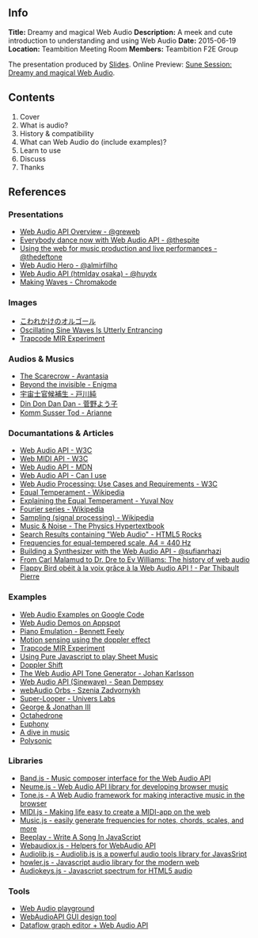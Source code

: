 ## Info
**Title:** Dreamy and magical Web Audio
**Description:** A meek and cute introduction to understanding and using Web Audio
**Date:** 2015-06-19
**Location:** Teambition Meeting Room
**Members:** Teambition F2E Group

The presentation produced by [Slides](http://slides.com).
Online Preview: [Sune Session: Dreamy and magical Web Audio](http://sunebear.com/sessions/2015-06-19-dreamy-and-magical-web-audio/).

## Contents
1. Cover
2. What is audio?
3. History & compatibility
4. What can Web Audio do (include examples)?
5. Learn to use
7. Discuss
8. Thanks

## References
### Presentations
- [Web Audio API Overview - @greweb](http://greweb.me/webaudioapi-introduction/)
- [Everybody dance now with Web Audio API - @thespite](http://slides.com/jaumesanchez/barcelona-future-js-2014/fullscreen/)
- [Using the web for music production and live performances - @thedeftone](http://janmonschke.com/DevFest-Berlin-2014/)
- [Web Audio Hero - @almirfilho](https://speakerdeck.com/almirfilho/web-audio-hero/)
- [Web Audio API (htmlday osaka) - @huydx](https://speakerdeck.com/huydx/web-audio-api-htmlday-osaka/)
- [Making Waves - Chromakode](http://chromakode.com/m/waves/pow.html)

### Images
- [こわれかけのオルゴール](http://flowerorgel.net/index.html)
- [Oscillating Sine Waves Is Utterly Entrancing](http://gizmodo.com/this-animation-based-on-oscillating-sine-waves-is-utter-493970700)
- [Trapcode MIR Experiment](https://www.behance.net/gallery/15613587/Video-Games-MIR-Experiment)

### Audios & Musics
- [The Scarecrow - Avantasia](https://en.wikipedia.org/wiki/The_Scarecrow_(album))
- [Beyond the invisible - Enigma](https://en.wikipedia.org/wiki/Beyond_the_Invisible)
- [宇宙士官候補生 - 戸川純](https://ja.wikipedia.org/wiki/%E6%88%B8%E5%B7%9D%E7%B4%94)
- [Din Don Dan Dan - 菅野よう子](https://ja.wikipedia.org/wiki/%E8%8F%85%E9%87%8E%E3%82%88%E3%81%86%E5%AD%90)
- [Komm Susser Tod - Arianne](https://ja.wikipedia.org/wiki/Komm,_susser_Tod)

### Documantations & Articles
- [Web Audio API - W3C](http://webaudio.github.io/web-audio-api/)
- [Web MIDI API - W3C](http://webaudio.github.io/web-midi-api/)
- [Web Audio API - MDN](https://developer.mozilla.org/en-US/docs/Web/API/Web_Audio_API)
- [Web Audio API - Can I use](http://caniuse.com/#feat=audio-api)
- [Web Audio Processing: Use Cases and Requirements - W3C](http://www.w3.org/TR/2013/NOTE-webaudio-usecases-20130129/)
- [Equal Temperament - Wikipedia](https://en.wikipedia.org/wiki/Equal_temperament)
- [Explaining the Equal Temperament - Yuval Nov](http://www.yuvalnov.org/temperament/)
- [Fourier series - Wikipedia](https://en.wikipedia.org/wiki/Fourier_series)
- [Sampling (signal processing) - Wikipedia](https://en.wikipedia.org/wiki/Sampling_(signal_processing))
- [Music &amp; Noise - The Physics Hypertextbook](http://physics.info/music/)
- [Search Results containing "Web Audio" - HTML5 Rocks](http://www.html5rocks.com/en/search?q=Web+Audio)
- [Frequencies for equal-tempered scale, A4 = 440 Hz](http://www.phy.mtu.edu/~suits/notefreqs.html)
- [Building a Synthesizer with the Web Audio API - @sufianrhazi](https://sigusrone.com)
- [From Carl Malamud to Dr. Dre to Ev Williams: The history of web audio](http://knightlab.northwestern.edu/2014/11/12/from-carl-malamud-to-dr-dre-to-ev-williams-the-history-of-web-audio/)
- [Flappy Bird obéit à la voix grâce à la Web Audio API ! - Par Thibault Pierre](http://tech.lanetscouade.com/2014/05/15/flappybird-getUserMedia-audio-api/)

### Examples
- [Web Audio Examples on Google Code](http://chromium.googlecode.com/svn/trunk/samples/audio/index.html)
- [Web Audio Demos on Appspot](http://webaudiodemos.appspot.com/)
- [Piano Emulation - Bennett Feely](http://codepen.io/SuneBear/full/vOJPNx/)
- [Motion sensing using the doppler effect](http://danielrapp.github.io/doppler/)
- [Trapcode MIR Experiment](https://www.behance.net/gallery/15613587/Video-Games-MIR-Experiment)
- [Using Pure Javascript to play Sheet Music](http://pqx.ee/simplesheetmusic/example_en.html)
- [Doppler Shift](http://chromium.googlecode.com/svn/trunk/samples/audio/doppler.html)
- [The Web Audio API Tone Generator - Johan Karlsson](http://codepen.io/SuneBear/full/dozgeP/)
- [Web Audio API (Sinewave) - Sean Dempsey](http://codepen.io/SuneBear/full/BNdGzr/)
- [webAudio Orbs - Szenia Zadvornykh](http://codepen.io/zadvorsky/pen/ayIuC)
- [Super-Looper - Univers Labs](http://superlooper.universlabs.co.uk/)
- [George & Jonathan III](http://www.georgeandjonathan.com/#2)
- [Octahedrone](http://zya.github.io/octahedrone/#_=_)
- [Euphony](http://qiao.github.io/euphony/#26)
- [A dive in music](http://do.adive.in)
- [Polysonic](http://eddietree.github.io/polysonic/)

### Libraries
- [Band.js - Music composer interface for the Web Audio API](https://github.com/meenie/band.js)
- [Neume.js - Web Audio API library for developing browser music](https://github.com/mohayonao/neume.js)
- [Tone.js - A Web Audio framework for making interactive music in the browser](https://github.com/TONEnoTONE/Tone.js)
- [MIDI.js - Making life easy to create a MIDI-app on the web](https://github.com/mudcube/MIDI.js)
- [Music.js - easily generate frequencies for notes, chords, scales, and more](http://code.gregjopa.com/javascript/audio/musicjs/demo/)
- [Beeplay - Write A Song In JavaScript](https://github.com/watilde/beeplay)
- [Webaudiox.js - Helpers for WebAudio API](https://github.com/jeromeetienne/webaudiox)
- [Audiolib.js - Audiolib.js is a powerful audio tools library for JavasSript](https://github.com/jussi-kalliokoski/audiolib.js)
- [howler.js - Javascript audio library for the modern web](https://github.com/goldfire/howler.js/)
- [Audiokeys.js - Javascript spectrum for HTML5 audio](https://github.com/zz85/audiokeys.js/)

### Tools
- [Web Audio playground](http://webaudioplayground.appspot.com)
- [WebAudioAPI GUI design tool](http://g200kg.github.io/WebAudioDesigner/)
- [Dataflow graph editor + Web Audio API](http://forresto.github.io/dataflow-webaudio/)
